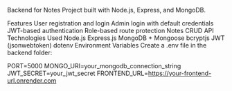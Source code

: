 Backend for Notes Project built with Node.js, Express, and MongoDB.

Features
User registration and login
Admin login with default credentials
JWT-based authentication
Role-based route protection
Notes CRUD API
Technologies Used
Node.js
Express.js
MongoDB + Mongoose
bcryptjs
JWT (jsonwebtoken)
dotenv
Environment Variables
Create a .env file in the backend folder:

PORT=5000
MONGO_URI=your_mongodb_connection_string
JWT_SECRET=your_jwt_secret
FRONTEND_URL=https://your-frontend-url.onrender.com
